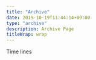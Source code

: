 ```yaml
---
title: "Archive"
date: 2019-10-19T11:44:14+09:00
type: "archive"
description: Archive Page
titleWrap: wrap
---
```


Time lines
